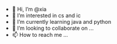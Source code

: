 - 👋 Hi, I’m @xia
- 👀 I’m interested in cs and ic 
- 🌱 I’m currently learning java and python
- 💞️ I’m looking to collaborate on ...
- 📫 How to reach me ...

<!---
xqlsq9/xqlsq9 is a ✨ special ✨ repository because its `README.md` (this file) appears on your GitHub profile.
You can click the Preview link to take a look at your changes.
--->
